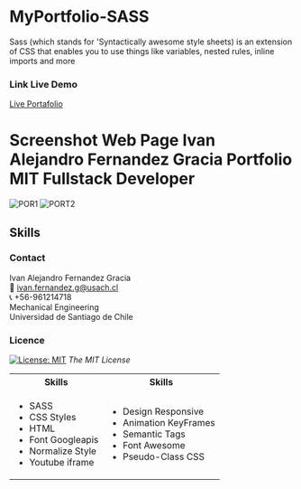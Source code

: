 # MyPortfolio-SASS
Sass (which stands for 'Syntactically awesome style sheets) is an extension of CSS that enables you to use things like variables, nested rules, inline imports and more


<!-- Link Live Demo -->
### Link Live Demo
[Live  Portafolio](https://ivanfernandezgracia.github.io/ivanfernandezg.github.io/index.html)

# Screenshot Web Page Ivan Alejandro Fernandez Gracia Portfolio MIT Fullstack Developer
![POR1](https://user-images.githubusercontent.com/48660555/138153960-339835c3-5404-4c9c-a6c1-34417aa9c070.PNG)
![PORT2](https://user-images.githubusercontent.com/48660555/138153968-c64e4c4e-1e5f-427f-ac52-e9a0b18a2489.PNG)



<!-- Skils -->
## Skills
<table>
  <tbody>
    <tr>
      <th align="center">Skills</th>
      <th align="center">Skills</th>
    </tr>
    <tr>
      <td>
        <ul>
          <li>SASS </li>
          <li>CSS Styles</li>
           <li>HTML</li>
          <li>Font Googleapis</li>
           <li>Normalize Style</li>
          <li>Youtube iframe</li>
        </ul>
      </td>
      <td>
        <ul>
          <li>Design Responsive</li>
          <li>Animation KeyFrames</li>
           <li>Semantic Tags</li>
          <li>Font Awesome</li>
          <li>Pseudo-Class CSS</li>
        </ul>
      </td>
    </tr>


<!-- CONTACT -->
<a name="conta"></a>
### Contact
Ivan Alejandro Fernandez Gracia  
:email: ivan.fernandez.g@usach.cl  
:telephone_receiver: +56-961214718  
Mechanical Engineering  
Universidad de Santiago de Chile


<!-- LICENSE -->
### Licence 
[![License: MIT](https://img.shields.io/badge/License-MIT-yellow.svg)](https://opensource.org/licenses/MIT) *The MIT License*
